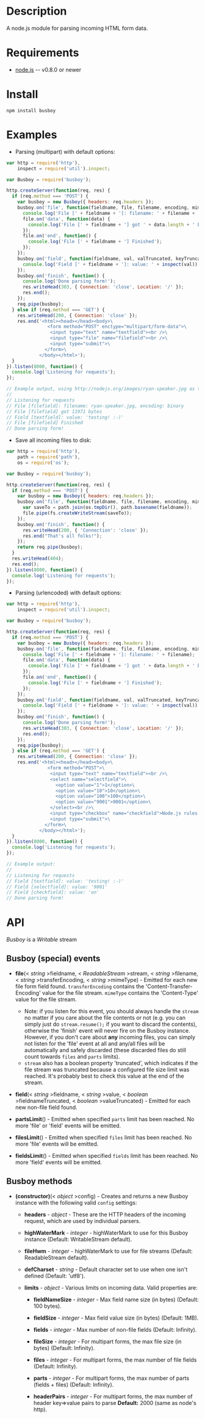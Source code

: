 Description
===========

A node.js module for parsing incoming HTML form data.


Requirements
============

* [node.js](http://nodejs.org/) -- v0.8.0 or newer


Install
=======

    npm install busboy


Examples
========

* Parsing (multipart) with default options:

```javascript
var http = require('http'),
    inspect = require('util').inspect;

var Busboy = require('busboy');

http.createServer(function(req, res) {
  if (req.method === 'POST') {
    var busboy = new Busboy({ headers: req.headers });
    busboy.on('file', function(fieldname, file, filename, encoding, mimetype) {
      console.log('File [' + fieldname + ']: filename: ' + filename + ', encoding: ' + encoding);
      file.on('data', function(data) {
        console.log('File [' + fieldname + '] got ' + data.length + ' bytes');
      });
      file.on('end', function() {
        console.log('File [' + fieldname + '] Finished');
      });
    });
    busboy.on('field', function(fieldname, val, valTruncated, keyTruncated) {
      console.log('Field [' + fieldname + ']: value: ' + inspect(val));
    });
    busboy.on('finish', function() {
      console.log('Done parsing form!');
      res.writeHead(303, { Connection: 'close', Location: '/' });
      res.end();
    });
    req.pipe(busboy);
  } else if (req.method === 'GET') {
    res.writeHead(200, { Connection: 'close' });
    res.end('<html><head></head><body>\
               <form method="POST" enctype="multipart/form-data">\
                <input type="text" name="textfield"><br />\
                <input type="file" name="filefield"><br />\
                <input type="submit">\
              </form>\
            </body></html>');
  }
}).listen(8000, function() {
  console.log('Listening for requests');
});

// Example output, using http://nodejs.org/images/ryan-speaker.jpg as the file:
//
// Listening for requests
// File [filefield]: filename: ryan-speaker.jpg, encoding: binary
// File [filefield] got 11971 bytes
// Field [textfield]: value: 'testing! :-)'
// File [filefield] Finished
// Done parsing form!
```

* Save all incoming files to disk:

```javascript
var http = require('http'),
    path = require('path'),
    os = require('os');

var Busboy = require('busboy');

http.createServer(function(req, res) {
  if (req.method === 'POST') {
    var busboy = new Busboy({ headers: req.headers });
    busboy.on('file', function(fieldname, file, filename, encoding, mimetype) {
      var saveTo = path.join(os.tmpDir(), path.basename(fieldname));
      file.pipe(fs.createWriteStream(saveTo));
    });
    busboy.on('finish', function() {
      res.writeHead(200, { 'Connection': 'close' });
      res.end("That's all folks!");
    });
    return req.pipe(busboy);
  }
  res.writeHead(404);
  res.end();
}).listen(8000, function() {
  console.log('Listening for requests');
});
```

* Parsing (urlencoded) with default options:

```javascript
var http = require('http'),
    inspect = require('util').inspect;

var Busboy = require('busboy');

http.createServer(function(req, res) {
  if (req.method === 'POST') {
    var busboy = new Busboy({ headers: req.headers });
    busboy.on('file', function(fieldname, file, filename, encoding, mimetype) {
      console.log('File [' + fieldname + ']: filename: ' + filename);
      file.on('data', function(data) {
        console.log('File [' + fieldname + '] got ' + data.length + ' bytes');
      });
      file.on('end', function() {
        console.log('File [' + fieldname + '] Finished');
      });
    });
    busboy.on('field', function(fieldname, val, valTruncated, keyTruncated) {
      console.log('Field [' + fieldname + ']: value: ' + inspect(val));
    });
    busboy.on('finish', function() {
      console.log('Done parsing form!');
      res.writeHead(303, { Connection: 'close', Location: '/' });
      res.end();
    });
    req.pipe(busboy);
  } else if (req.method === 'GET') {
    res.writeHead(200, { Connection: 'close' });
    res.end('<html><head></head><body>\
               <form method="POST">\
                <input type="text" name="textfield"><br />\
                <select name="selectfield">\
                  <option value="1">1</option>\
                  <option value="10">10</option>\
                  <option value="100">100</option>\
                  <option value="9001">9001</option>\
                </select><br />\
                <input type="checkbox" name="checkfield">Node.js rules!<br />\
                <input type="submit">\
              </form>\
            </body></html>');
  }
}).listen(8000, function() {
  console.log('Listening for requests');
});

// Example output:
//
// Listening for requests
// Field [textfield]: value: 'testing! :-)'
// Field [selectfield]: value: '9001'
// Field [checkfield]: value: 'on'
// Done parsing form!
```


API
===

_Busboy_ is a _Writable_ stream

Busboy (special) events
-----------------------

* **file**(< _string_ >fieldname, < _ReadableStream_ >stream, < _string_ >filename, < _string_ >transferEncoding, < _string_ >mimeType) - Emitted for each new file form field found. `transferEncoding` contains the 'Content-Transfer-Encoding' value for the file stream. `mimeType` contains the 'Content-Type' value for the file stream.
    * Note: if you listen for this event, you should always handle the `stream` no matter if you care about the file contents or not (e.g. you can simply just do `stream.resume();` if you want to discard the contents), otherwise the 'finish' event will never fire on the Busboy instance. However, if you don't care about **any** incoming files, you can simply not listen for the 'file' event at all and any/all files will be automatically and safely discarded (these discarded files do still count towards `files` and `parts` limits).
    * `stream` also has a boolean property 'truncated', which indicates if the file stream was truncated because a configured file size limit was reached. It's probably best to check this value at the end of the stream.

* **field**(< _string_ >fieldname, < _string_ >value, < _boolean_ >fieldnameTruncated, < _boolean_ >valueTruncated) - Emitted for each new non-file field found.

* **partsLimit**() - Emitted when specified `parts` limit has been reached. No more 'file' or 'field' events will be emitted.

* **filesLimit**() - Emitted when specified `files` limit has been reached. No more 'file' events will be emitted.

* **fieldsLimit**() - Emitted when specified `fields` limit has been reached. No more 'field' events will be emitted.


Busboy methods
--------------

* **(constructor)**(< _object_ >config) - Creates and returns a new Busboy instance with the following valid `config` settings:

    * **headers** - _object_ - These are the HTTP headers of the incoming request, which are used by individual parsers.

    * **highWaterMark** - _integer_ - highWaterMark to use for this Busboy instance (Default: WritableStream default).

    * **fileHwm** - _integer_ - highWaterMark to use for file streams (Default: ReadableStream default).

    * **defCharset** - _string_ - Default character set to use when one isn't defined (Default: 'utf8').

    * **limits** - _object_ - Various limits on incoming data. Valid properties are:

        * **fieldNameSize** - _integer_ - Max field name size (in bytes) (Default: 100 bytes).

        * **fieldSize** - _integer_ - Max field value size (in bytes) (Default: 1MB).

        * **fields** - _integer_ - Max number of non-file fields (Default: Infinity).

        * **fileSize** - _integer_ - For multipart forms, the max file size (in bytes) (Default: Infinity).

        * **files** - _integer_ - For multipart forms, the max number of file fields (Default: Infinity).

        * **parts** - _integer_ - For multipart forms, the max number of parts (fields + files) (Default: Infinity).

        * **headerPairs** - _integer_ - For multipart forms, the max number of header key=>value pairs to parse **Default:** 2000 (same as node's http).
